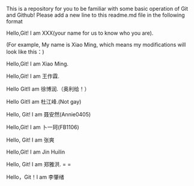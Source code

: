 
This is a repository for you  to be familiar with some basic operation of Git and Github!
Please add a new line to this readme.md file in the following format

Hello,Git! I am XXX(your name for us to know who you are).

(For example, My name is Xiao Ming, which means my modifications will look like this：)

Hello,Git! I am Xiao Ming.

Hello,Git! I am 王作霖.

Hello Git!I am 徐博润.（奥利给！）

Hello Git!I am 杜江峰.(Not gay)

Hello, Git! I am 聂安然(Annie0405)

Hello,Git! I am 卜一珂(FB1106)

Hello, Git! I am 张爽

Hello,Git! I am Jin Huilin

Hello, Git! I am 郑雅洪. = =

Hello，Git！I am 李肇绪

